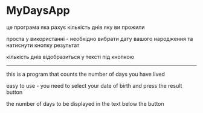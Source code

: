 # MyDaysApp

це програма яка рахує кількість днів яку ви прожили

проста у використанні - необхідно вибрати дату вашого народження та натиснути кнопку результат

кількість днів відобразиться у тексті під кнопкою

---------------------------------------------------------------------------------------------------

this is a program that counts the number of days you have lived

easy to use - you need to select your date of birth and press the result button

the number of days to be displayed in the text below the button
